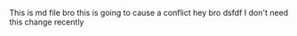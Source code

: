 This is md file bro
this is going to cause a conflict
hey bro
dsfdf
I don't need this change recently